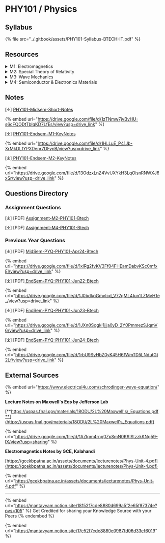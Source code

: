 # PHY101 / Physics

## Syllabus

{% file src="../.gitbook/assets/PHY101-Syllabus-BTECH-IT.pdf" %}

## Resources

<details>

<summary>M1: Electromagnetics</summary>

* [**Scalar and Vector Fields**](https://www.iitg.ac.in/physics/fac/charu/courses/ph102/ph102_lec_01.pdf) _**\[Pg 17 on Link]**_
  * [Gradient of a scalar field and its physical significance](https://www.iitg.ac.in/physics/fac/charu/courses/ph102/ph102_lec_01.pdf) _**\[Pg 50 on Link]**_
  * [Equipotential surfaces](https://www.savemyexams.com/dp/physics/ib/23/hl/revision-notes/fields/electric-and-magnetic-fields/electric-equipotential-surfaces/)
* **Vector Calculus**
  * [Line, surface, and volume integrals](https://phyweb.physics.nus.edu.sg/~phylimhs/LineSurfVolInt2.pdf)
  * [Divergence and curl of vector fields (Mathematical and physical analysis)](https://www.iitg.ac.in/physics/fac/charu/courses/ph102/ph102_lec_01.pdf) _**\[Pg 69 on Link]**_
* **Electric Flux and Laws**
  * [Gauss’ Law: Proof and applications](https://drive.google.com/file/d/1-rvyM_9WL6RKWod3zxHwUEUZTix66S6Y/view?usp=sharing)
  * [Differential form of Gauss’ Law](https://drive.google.com/file/d/11BmLoGnGZ7hUAjTGqKgTxJ_X18AnfIaA/view?usp=sharing)
* **Theorems and Laws**
  * [Gauss divergence theorem](https://www.elearning.panchakotmv.ac.in/files/C44D075516012839610.pdf)
  * [Stokes theorem](https://math.mit.edu/~jorloff/suppnotes/suppnotes02/v13.pdf)
  * [Ampere’s Law](https://www.sfu.ca/~mxchen/phys1021003/P102LN1819B.pdf)
  * [Displacement current](https://web.mit.edu/sahughes/www/8.022/lec19.pdf) _**\[Pg 3 on Link]**_
  * [Faraday’s Law](https://web.mit.edu/8.02t/www/802TEAL3D/visualizations/coursenotes/modules/guide10.pdf)
* [**Maxwell’s Equations**](https://uspas.fnal.gov/materials/18ODU/2L%20Maxwell's_Equations.pdf)
  * Maxwell’s equations in free space and isotropic media:
    * Integral forms
    * Differential forms
* **Electromagnetic Wave Propagation**
  * [EM wave propagation in free space](https://www.lpl.arizona.edu/hamilton/sites/lpl.arizona.edu.hamilton/files/courses/ptys551/Chapters/Electromagnetic_Waves_in_Free_Space.pdf)
  * [Poynting vector](https://www.rcet.org.in/uploads/academics/rohini_78114304250.pdf)

</details>

<details>

<summary>M2: Special Theory of Relativity</summary>

* **Foundational Experiments**
  * [Michelson-Morley experiment](https://youtu.be/FQGGSNIWm3o?si=Xo2n290ghkBIfcFy)
  * [Importance of negative results](https://drive.google.com/file/d/1VU-azxs9Jx8CUgUlgcOeaigyWzhKJkdz/view?usp=sharing)
* [**Frames of Reference**](https://littleflowercollege.edu.in/upload/pdf_upload/ebebcfb27512a3c39e45b1b0382fc49d.pdf)
  * Inertial frames of reference
  * Non-inertial frames of reference
* [**Einstein’s Postulates**](https://www.phys.ufl.edu/~acosta/phy2061/lectures/Relativity2.pdf)
  * Space-time coordinate system
  * Relativistic space-time transformation (Lorentz transformation equation)
* **Relativity Concepts**
  * [Length contraction](https://www.iist.ac.in/sites/default/files/people/relativity.pdf) _**\[Pg 11 on Link]**_
  * [Time dilation](https://www.iist.ac.in/sites/default/files/people/relativity.pdf) _**\[Pg 13 on Link]**_
  * [Addition of velocities](https://www.iist.ac.in/sites/default/files/people/relativity.pdf) _**\[Pg 17 on Link]**_
  * [Transformation of velocity](https://www.iist.ac.in/sites/default/files/people/relativity.pdf) _**\[Pg 18 on Link]**_
* **Mass-Energy Relation**
  * [Einstein’s energy-mass equivalence and derivation](https://hal.science/hal-04112104v1/file/the-einstein-s-mass-energy-equivalence-and-the-relativistic-mass-and-momentum-derived-from-the-newton-s-second-law-of-motion.pdf)
  * [Variation of mass with velocity](https://gnindia.dronacharya.info/APS/Downloads/SubjectInformation/Physics/Unit1/L-7_Variation-of-mass-with-velocities_13022019.pdf)

</details>

<details>

<summary>M3: Wave Mechanics</summary>

* [**Wave-Particle Duality**](https://homepage.univie.ac.at/reinhold.bertlmann/pdfs/T2_Skript_Ch_1corr.pdf)
  * [De-Broglie matter waves](https://jncollegeonline.co.in/attendence/classnotes/files/1624724276.pdf)
  * [Phase and group velocity](https://bmsce.ac.in/Content/PHY/Applied_physics_consolidated_notes.pdf) _**\[Pg3 on Link]**_
* **Uncertainty Principle**
  * [Heisenberg uncertainty principle](https://homepage.univie.ac.at/reinhold.bertlmann/pdfs/T2_Skript_Ch_1corr.pdf) _**\[Pg19 on Link]**_
* **Wave Functions**
  * [Wave function and its physical interpretation](https://quantum.phys.cmu.edu/CQT/chaps/cqt02.pdf)
  * [Operators and expectation values](https://www.iitg.ac.in/asil/QM-03.pdf)
* [**Schrödinger Wave Equation**](https://www.electrical4u.com/schrodinger-wave-equation/)
  * [Time-dependent form](https://www.astro.uvic.ca/~jwillis/teaching/phys215/phys215_lecture4.pdf)
  * [Time-independent form](https://www.iitg.ac.in/asil/QM-05.pdf)
  * **Applications to Free and Bound States**
    * [Square well potential (rigid wall)](https://www.astro.uvic.ca/~jwillis/teaching/phys215/phys215_lecture4.pdf) _**\[Pg 10 onwards in Link]**_
      * [Step potential](https://www.hansrajcollege.ac.in/hCPanel/uploads/elearning/elearning_document/study_material_from_quantum_mechanics_by_N_zettilli.pdf)

</details>

<details>

<summary>M4: Semiconductor &#x26; Electronics Materials</summary>

* [**Band Theory of Solids**](https://kdkce.edu.in/writereaddata/fckimagefile/Unit%201-AEM-Band%20Theory%20of%20Solids%20\(1\).pdf)
  * [Intrinsic and extrinsic semiconductors ](https://methodist.edu.in/web/uploads/files/4.UNIT-2.pdf)
  * [Carrier concentration](https://methodist.edu.in/web/uploads/files/4.UNIT-2.pdf)
  * [Direct and indirect band gaps](https://methodist.edu.in/web/uploads/files/4.UNIT-2.pdf)
* **Types of Electronic Materials**
  * [P-N Junction Diode & Diode equation](https://www.scribd.com/document/440942365/UNIT-4-PN-Junction-Diode-complete-Notes-BEE-docx)
  * [Breakdown mechanisms: Avalanche and Zener](https://www.rcet.org.in/uploads/academics/rohini_68170921081.pdf)
  * [Zener Diode and its applications](https://ssgmcefablab.in/faculty/KamleshKahar/MATERIAL/Zener%20diode.pdf)
* [**Photoconductivity and Photovoltaics**](https://www.scribd.com/document/112681544/Photoconductivity)
* [**Superconductivity**](https://www.lkouniv.ac.in/site/writereaddata/siteContent/202004120808039474anupam_tripathi_engg_Meissner_effect.pdf)
  * Meissner effect
  * Type I and Type II superconductors

</details>

## Notes

\[⤓] [PHY101-Midsem-Short-Notes](https://drive.google.com/file/d/1zTNmw7jvBvHU-s6cFQODtTbIqKD7LfEs/view?usp=drive_link)

{% embed url="https://drive.google.com/file/d/1zTNmw7jvBvHU-s6cFQODtTbIqKD7LfEs/view?usp=drive_link" %}

\[⤓] [PHY101-Endsem-M1-KeyNotes](https://drive.google.com/file/d/1HLLuE_P41Jb-XrMkDLfYPXDenr7DFynB/view?usp=drive_link)

{% embed url="https://drive.google.com/file/d/1HLLuE_P41Jb-XrMkDLfYPXDenr7DFynB/view?usp=drive_link" %}

\[⤓][ PHY101-Endsem-M2-KeyNotes](https://drive.google.com/file/d/13OdzxLnZ4VvUXYkH3LqOisnRNWXJ6xSr/view?usp=drive_link)

{% embed url="https://drive.google.com/file/d/13OdzxLnZ4VvUXYkH3LqOisnRNWXJ6xSr/view?usp=drive_link" %}

## Questions Directory

### Assignment Questions

\[⤓] \[PDF] [Assignment-M2-PHY101-Btech](https://drive.google.com/file/d/1EJXcc9Kb1BAX768nx_u5jYh42DpHGlV0/view?usp=drive_link)

\[⤓] \[PDF] [Assignment-M4-PHY101-Btech](https://drive.google.com/file/d/1AH-tllazzu5_1vrhzaRIi6JXKmo53Q2b/view?usp=drive_link)

### Previous Year Questions

\[⤓] \[PDF] [MidSem-PYQ-PHY101-Apr24-Btech](https://drive.google.com/file/d/1xlRg2fvKV3Ff04FHEamDabvKSc0mfxEl/view?usp=drive_link)

{% embed url="https://drive.google.com/file/d/1xlRg2fvKV3Ff04FHEamDabvKSc0mfxEl/view?usp=drive_link" %}

\[⤓] \[PDF][ EndSem-PYQ-PHY101-Jun22-Btech](https://drive.google.com/file/d/1J0bdkqGmvtcd_V77qML4tun1LZMvH1e_/view?usp=drive_link)

{% embed url="https://drive.google.com/file/d/1J0bdkqGmvtcd_V77qML4tun1LZMvH1e_/view?usp=drive_link" %}

\[⤓] \[PDF] [EndSem-PYQ-PHY101-Jun23-Btech](https://drive.google.com/file/d/1JXn0Sogki1jjja0yD_2Y0PmmezSJqmV6/view?usp=drive_link)

{% embed url="https://drive.google.com/file/d/1JXn0Sogki1jjja0yD_2Y0PmmezSJqmV6/view?usp=drive_link" %}

\[⤓] \[PDF] [EndSem-PYQ-PHY101-Jun24-Btech](https://drive.google.com/file/d/1rbU9SyHbZ0yK45H6fWmTD5LNdutGt2Lf/view?usp=drive_link)

{% embed url="https://drive.google.com/file/d/1rbU9SyHbZ0yK45H6fWmTD5LNdutGt2Lf/view?usp=drive_link" %}

## External Sources

{% embed url="https://www.electrical4u.com/schrodinger-wave-equation/" %}

**Lecture Notes on Maxwell's Eqs by Jefferson Lab**

[**https://uspas.fnal.gov/materials/18ODU/2L%20Maxwell's\_Equations.pdf**](https://uspas.fnal.gov/materials/18ODU/2L%20Maxwell's_Equations.pdf)

{% embed url="https://drive.google.com/file/d/1AZIqm4rng0ZpSmN0K9IStzzkKNg59-lX/view?usp=sharing" %}

**Electromagnetics Notes by GCE, Kalahandi**

[https://gcekbpatna.ac.in/assets/documents/lecturenotes/Phys-Unit-4.pdf](https://gcekbpatna.ac.in/assets/documents/lecturenotes/Phys-Unit-4.pdf)

{% embed url="https://gcekbpatna.ac.in/assets/documents/lecturenotes/Phys-Unit-4.pdf" %}

***

{% embed url="https://mantavyam.notion.site/18152f7cde8880d699a5f2e65f87374e?pvs=105" %}
Get Credited for sharing your Knowledge Source with your Peers
{% endembed %}

{% embed url="https://mantavyam.notion.site/17e52f7cde8880e0987fd06d33ef6019" %}
